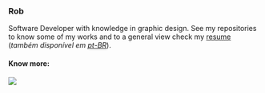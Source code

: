 <h3>Rob</h3>

<p>
  Software Developer with knowledge in graphic design. 
  See my repositories to know some of my works and to a general view 
  check my <a href="resume.pdf">resume</a> (<em>também disponível em <a href="resume.pt-BR.pdf">pt-BR</a></em>).
</p>

<h4>Know more:</h4>
<a href="https://www.linkedin.com/in/robson-m-gomes/" target="_blank">
  <img src="https://img.shields.io/badge/Linkedin-0A66C2?style=for-the-badge&logo=Linkedin&logoColor=white" />
</a>
